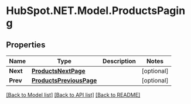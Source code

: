 # HubSpot.NET.Model.ProductsPaging

## Properties

Name | Type | Description | Notes
------------ | ------------- | ------------- | -------------
**Next** | [**ProductsNextPage**](ProductsNextPage.md) |  | [optional] 
**Prev** | [**ProductsPreviousPage**](ProductsPreviousPage.md) |  | [optional] 

[[Back to Model list]](../README.md#documentation-for-models) [[Back to API list]](../README.md#documentation-for-api-endpoints) [[Back to README]](../README.md)

